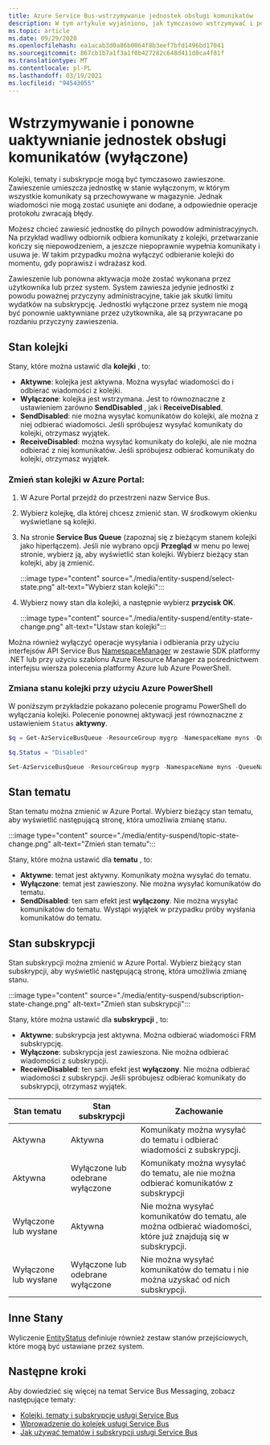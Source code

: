 ```yaml
---
title: Azure Service Bus-wstrzymywanie jednostek obsługi komunikatów
description: W tym artykule wyjaśniono, jak tymczasowo wstrzymywać i ponownie aktywować Azure Service Bus jednostki komunikatów (kolejki, tematy i subskrypcje).
ms.topic: article
ms.date: 09/29/2020
ms.openlocfilehash: ea1acab3d0a86b0064f8b3eef7bfd1496bd17041
ms.sourcegitcommit: 867cb1b7a1f3a1f0b427282c648d411d0ca4f81f
ms.translationtype: MT
ms.contentlocale: pl-PL
ms.lasthandoff: 03/19/2021
ms.locfileid: "94543055"
---
```

# <a name="suspend-and-reactivate-messaging-entities-disable"></a>Wstrzymywanie i ponowne uaktywnianie jednostek obsługi komunikatów (wyłączone)

Kolejki, tematy i subskrypcje mogą być tymczasowo zawieszone. Zawieszenie umieszcza jednostkę w stanie wyłączonym, w którym wszystkie komunikaty są przechowywane w magazynie. Jednak wiadomości nie mogą zostać usunięte ani dodane, a odpowiednie operacje protokołu zwracają błędy.

Możesz chcieć zawiesić jednostkę do pilnych powodów administracyjnych. Na przykład wadliwy odbiornik odbiera komunikaty z kolejki, przetwarzanie kończy się niepowodzeniem, a jeszcze niepoprawnie wypełnia komunikaty i usuwa je. W takim przypadku można wyłączyć odbieranie kolejki do momentu, gdy poprawisz i wdrażasz kod. 

Zawieszenie lub ponowna aktywacja może zostać wykonana przez użytkownika lub przez system. System zawiesza jedynie jednostki z powodu poważnej przyczyny administracyjne, takie jak skutki limitu wydatków na subskrypcję. Jednostki wyłączone przez system nie mogą być ponownie uaktywniane przez użytkownika, ale są przywracane po rozdaniu przyczyny zawieszenia.

## <a name="queue-status"></a>Stan kolejki 
Stany, które można ustawić dla **kolejki** , to:

-   **Aktywne**: kolejka jest aktywna. Można wysyłać wiadomości do i odbierać wiadomości z kolejki. 
-   **Wyłączone**: kolejka jest wstrzymana. Jest to równoznaczne z ustawieniem zarówno **SendDisabled** , jak i **ReceiveDisabled**. 
-   **SendDisabled**: nie można wysyłać komunikatów do kolejki, ale można z niej odbierać wiadomości. Jeśli spróbujesz wysyłać komunikaty do kolejki, otrzymasz wyjątek. 
-   **ReceiveDisabled**: można wysyłać komunikaty do kolejki, ale nie można odbierać z niej komunikatów. Jeśli spróbujesz odbierać komunikaty do kolejki, otrzymasz wyjątek.


### <a name="change-the-queue-status-in-the-azure-portal"></a>Zmień stan kolejki w Azure Portal: 

1. W Azure Portal przejdź do przestrzeni nazw Service Bus. 
1. Wybierz kolejkę, dla której chcesz zmienić stan. W środkowym okienku wyświetlane są kolejki. 
1. Na stronie **Service Bus Queue** (zapoznaj się z bieżącym stanem kolejki jako hiperłączem). Jeśli nie wybrano opcji **Przegląd** w menu po lewej stronie, wybierz ją, aby wyświetlić stan kolejki. Wybierz bieżący stan kolejki, aby ją zmienić. 

    :::image type="content" source="./media/entity-suspend/select-state.png" alt-text="Wybierz stan kolejki":::
4. Wybierz nowy stan dla kolejki, a następnie wybierz **przycisk OK**. 

    :::image type="content" source="./media/entity-suspend/entity-state-change.png" alt-text="Ustaw stan kolejki":::
    
Można również wyłączyć operacje wysyłania i odbierania przy użyciu interfejsów API Service Bus [NamespaceManager](/dotnet/api/microsoft.servicebus.namespacemanager) w zestawie SDK platformy .NET lub przy użyciu szablonu Azure Resource Manager za pośrednictwem interfejsu wiersza polecenia platformy Azure lub Azure PowerShell.

### <a name="change-the-queue-status-using-azure-powershell"></a>Zmiana stanu kolejki przy użyciu Azure PowerShell
W poniższym przykładzie pokazano polecenie programu PowerShell do wyłączania kolejki. Polecenie ponownej aktywacji jest równoznaczne z ustawieniem `Status` **aktywny**.

```powershell
$q = Get-AzServiceBusQueue -ResourceGroup mygrp -NamespaceName myns -QueueName myqueue

$q.Status = "Disabled"

Set-AzServiceBusQueue -ResourceGroup mygrp -NamespaceName myns -QueueName myqueue -QueueObj $q
```

## <a name="topic-status"></a>Stan tematu
Stan tematu można zmienić w Azure Portal. Wybierz bieżący stan tematu, aby wyświetlić następującą stronę, która umożliwia zmianę stanu. 

:::image type="content" source="./media/entity-suspend/topic-state-change.png" alt-text="Zmień stan tematu":::

Stany, które można ustawić dla **tematu** , to:
- **Aktywne**: temat jest aktywny. Komunikaty można wysyłać do tematu. 
- **Wyłączone**: temat jest zawieszony. Nie można wysyłać komunikatów do tematu. 
- **SendDisabled**: ten sam efekt jest **wyłączony**. Nie można wysyłać komunikatów do tematu. Wystąpi wyjątek w przypadku próby wysłania komunikatów do tematu. 

## <a name="subscription-status"></a>Stan subskrypcji
Stan subskrypcji można zmienić w Azure Portal. Wybierz bieżący stan subskrypcji, aby wyświetlić następującą stronę, która umożliwia zmianę stanu. 

:::image type="content" source="./media/entity-suspend/subscription-state-change.png" alt-text="Zmień stan subskrypcji":::

Stany, które można ustawić dla **subskrypcji** , to:
- **Aktywne**: subskrypcja jest aktywna. Można odbierać wiadomości FRM subskrypcję.
- **Wyłączone**: subskrypcja jest zawieszona. Nie można odbierać wiadomości z subskrypcji. 
- **ReceiveDisabled**: ten sam efekt jest **wyłączony**. Nie można odbierać wiadomości z subskrypcji. Jeśli spróbujesz odbierać komunikaty do subskrypcji, otrzymasz wyjątek.

| Stan tematu | Stan subskrypcji | Zachowanie | 
| ------------ | ------------------- | -------- | 
| Aktywna | Aktywna | Komunikaty można wysyłać do tematu i odbierać wiadomości z subskrypcji. | 
| Aktywna | Wyłączone lub odebrane wyłączone | Komunikaty można wysyłać do tematu, ale nie można odbierać komunikatów z subskrypcji | 
| Wyłączone lub wysłane | Aktywna | Nie można wysyłać komunikatów do tematu, ale można odbierać wiadomości, które już znajdują się w subskrypcji. | 
| Wyłączone lub wysłane | Wyłączone lub odebrane wyłączone | Nie można wysyłać komunikatów do tematu i nie można uzyskać od nich subskrypcji. | 

## <a name="other-statuses"></a>Inne Stany
Wyliczenie [EntityStatus](/dotnet/api/microsoft.servicebus.messaging.entitystatus) definiuje również zestaw stanów przejściowych, które mogą być ustawiane przez system. 


## <a name="next-steps"></a>Następne kroki

Aby dowiedzieć się więcej na temat Service Bus Messaging, zobacz następujące tematy:

* [Kolejki, tematy i subskrypcje usługi Service Bus](service-bus-queues-topics-subscriptions.md)
* [Wprowadzenie do kolejek usługi Service Bus](service-bus-dotnet-get-started-with-queues.md)
* [Jak używać tematów i subskrypcji usługi Service Bus](service-bus-dotnet-how-to-use-topics-subscriptions.md)

[1]: ./media/entity-suspend/entity-state-change.png

